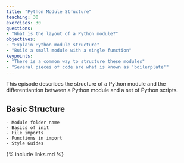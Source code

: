 ```yaml
---
title: "Python Module Structure"
teaching: 30
exercises: 30
questions:
- "What is the layout of a Python module?"
objectives:
- "Explain Python module structure"
- "Build a small module with a single function"
keypoints:
- "There is a common way to structure these modules"
- "Several pieces of code are what is known as 'boilerplate'"
---
```


This episode describes the structure of a Python module and the differentiantion
between a Python module and a set of Python scripts.

## Basic Structure
    - Module folder name
    - Basics of init
    - File imports
    - Functions in import
    - Style Guides

{% include links.md %}
